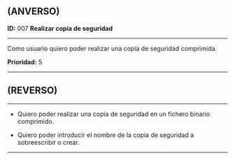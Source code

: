 ## (ANVERSO)

**ID:** 007 **Realizar copia de seguridad** 

***

Como usuario quiero poder realizar una copia de seguridad comprimida.

**Prioridad:** 5

***

## (REVERSO)

***

* Quiero poder realizar una copia de seguridad en un fichero binario comprimido.

* Quiero poder introducir el nombre de la copia de seguridad a sobreescribir o crear.  

***
